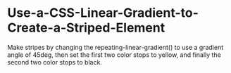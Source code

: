 # Use-a-CSS-Linear-Gradient-to-Create-a-Striped-Element
Make stripes by changing the repeating-linear-gradient() to use a gradient angle of 45deg, then set the first two color stops to yellow, and finally the second two color stops to black.

